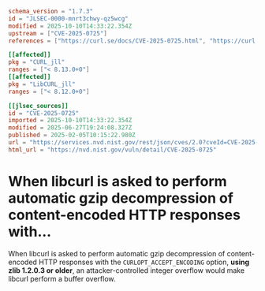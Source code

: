 ```toml
schema_version = "1.7.3"
id = "JLSEC-0000-mnrt3chwy-qz5wcg"
modified = 2025-10-10T14:33:22.354Z
upstream = ["CVE-2025-0725"]
references = ["https://curl.se/docs/CVE-2025-0725.html", "https://curl.se/docs/CVE-2025-0725.json", "https://hackerone.com/reports/2956023", "http://www.openwall.com/lists/oss-security/2025/02/05/3", "http://www.openwall.com/lists/oss-security/2025/02/06/2", "http://www.openwall.com/lists/oss-security/2025/02/06/4", "https://github.com/curl/curl/commit/76f83f0db23846e254d940ec7", "https://security.netapp.com/advisory/ntap-20250306-0009/"]

[[affected]]
pkg = "CURL_jll"
ranges = ["< 8.13.0+0"]
[[affected]]
pkg = "LibCURL_jll"
ranges = ["< 8.12.0+0"]

[[jlsec_sources]]
id = "CVE-2025-0725"
imported = 2025-10-10T14:33:22.354Z
modified = 2025-06-27T19:24:08.327Z
published = 2025-02-05T10:15:22.980Z
url = "https://services.nvd.nist.gov/rest/json/cves/2.0?cveId=CVE-2025-0725"
html_url = "https://nvd.nist.gov/vuln/detail/CVE-2025-0725"
```

# When libcurl is asked to perform automatic gzip decompression of content-encoded HTTP responses with...

When libcurl is asked to perform automatic gzip decompression of
content-encoded HTTP responses with the `CURLOPT_ACCEPT_ENCODING` option,
**using zlib 1.2.0.3 or older**, an attacker-controlled integer overflow would
make libcurl perform a buffer overflow.

